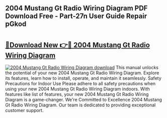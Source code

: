 ## 2004 Mustang Gt Radio Wiring Diagram PDF Download Free - Part-27n User Guide Repair pGkod

# <h2><a href="http://dfsu7i.blite.top/?on=2004+Mustang+Gt+Radio+Wiring+Diagram">🔗Download New 👉🔴 2004 Mustang Gt Radio Wiring Diagram</a></h2>

[![2004 Mustang Gt Radio Wiring Diagram download](https://i.imgur.com/lujVjoI.png)](http://dfsu7i.blite.top/?on=2004+Mustang+Gt+Radio+Wiring+Diagram)
This manual unlocks the potential of your new 2004 Mustang Gt Radio Wiring Diagram. Explore its features, learn how to install, operate, and maintain it seamlessly. Safety Precautions for Indoor Use Please adhere to all safety precautions when using your new 2004 Mustang Gt Radio Wiring Diagram indoors. With features like list of features, your new 2004 Mustang Gt Radio Wiring Diagram is a game-changer. We're Committed to Excellence 2004 Mustang Gt Radio Wiring Diagram. Our team is dedicated to providing exceptional customer support.
